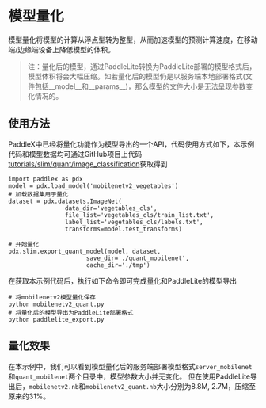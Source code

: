 # 模型量化

模型量化将模型的计算从浮点型转为整型，从而加速模型的预测计算速度，在移动端/边缘端设备上降低模型的体积。

> 注：量化后的模型，通过PaddleLite转换为PaddleLite部署的模型格式后，模型体积将会大幅压缩。如若量化后的模型仍是以服务端本地部署格式(文件包括__model__和__params__)，那么模型的文件大小是无法呈现参数变化情况的。

## 使用方法

PaddleX中已经将量化功能作为模型导出的一个API，代码使用方式如下，本示例代码和模型数据均可通过GitHub项目上代码[tutorials/slim/quant/image_classification](https://github.com/PaddlePaddle/PaddleX/tree/develop/tutorials/slim/quant/image_classification)获取得到
```
import paddlex as pdx
model = pdx.load_model('mobilenetv2_vegetables')
# 加载数据集用于量化
dataset = pdx.datasets.ImageNet(
                data_dir='vegetables_cls',
                file_list='vegetables_cls/train_list.txt',
                label_list='vegetables_cls/labels.txt',
                transforms=model.test_transforms)

# 开始量化
pdx.slim.export_quant_model(model, dataset, 
	                  save_dir='./quant_mobilenet', 
	                  cache_dir='./tmp')
```

在获取本示例代码后，执行如下命令即可完成量化和PaddleLite的模型导出
```
# 将mobilenetv2模型量化保存
python mobilenetv2_quant.py
# 将量化后的模型导出为PaddleLite部署格式
python paddlelite_export.py
```

## 量化效果

在本示例中，我们可以看到模型量化后的服务端部署模型格式`server_mobilenet`和`quant_mobilenet`两个目录中，模型参数大小并无变化。 但在使用PaddleLite导出后，`mobilenetv2.nb`和`mobilenetv2_quant.nb`大小分别为8.8M, 2.7M，压缩至原来的31%。
